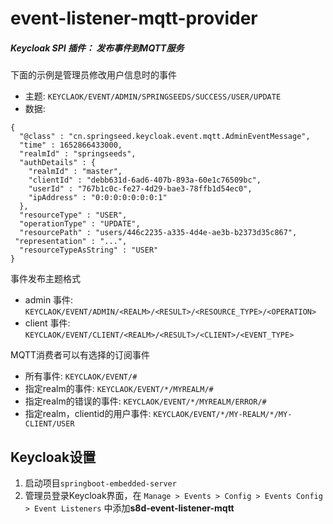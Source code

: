 # event-listener-mqtt-provider

##### Keycloak SPI 插件： 发布事件到MQTT服务  


下面的示例是管理员修改用户信息时的事件

* 主题: `KEYCLAOK/EVENT/ADMIN/SPRINGSEEDS/SUCCESS/USER/UPDATE`  
* 数据: 


```
{
  "@class" : "cn.springseed.keycloak.event.mqtt.AdminEventMessage",
  "time" : 1652866433000,
  "realmId" : "springseeds",
  "authDetails" : {
    "realmId" : "master",
    "clientId" : "debb631d-6ad6-407b-893a-60e1c76509bc",
    "userId" : "767b1c0c-fe27-4d29-bae3-78ffb1d54ec0",
    "ipAddress" : "0:0:0:0:0:0:0:1"
  },
  "resourceType" : "USER",
  "operationType" : "UPDATE",
  "resourcePath" : "users/446c2235-a335-4d4e-ae3b-b2373d35c867",
 "representation" : "...",
  "resourceTypeAsString" : "USER"
} 
```

事件发布主题格式
* admin 事件: `KEYCLAOK/EVENT/ADMIN/<REALM>/<RESULT>/<RESOURCE_TYPE>/<OPERATION>`
* client 事件: `KEYCLAOK/EVENT/CLIENT/<REALM>/<RESULT>/<CLIENT>/<EVENT_TYPE>`

MQTT消费者可以有选择的订阅事件
* 所有事件: `KEYCLAOK/EVENT/#`
* 指定realm的事件: `KEYCLAOK/EVENT/*/MYREALM/#`
* 指定realm的错误的事件: `KEYCLAOK/EVENT/*/MYREALM/ERROR/#`
* 指定realm，clientid的用户事件: `KEYCLAOK/EVENT/*/MY-REALM/*/MY-CLIENT/USER`


## Keycloak设置
1. 启动项目`springboot-embedded-server`
2. 管理员登录Keycloak界面，在 `Manage > Events > Config > Events Config > Event Listeners` 中添加**s8d-event-listener-mqtt**  
 





